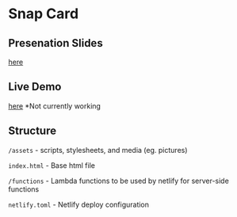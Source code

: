 # Snap Card

## Presenation Slides
[here](https://docs.google.com/presentation/d/13ti-kM4y2TBmKT2ekVS4y6we7MBZ3X0mbtE1eEWoVcI/edit?usp=sharing)

## Live Demo
[here](https://pedantic-wozniak-e1905a.netlify.com/) *Not currently working

## Structure
`/assets` - scripts, stylesheets, and media (eg. pictures)

`index.html` - Base html file

`/functions` - Lambda functions to be used by netlify for server-side functions

`netlify.toml` - Netlify deploy configuration